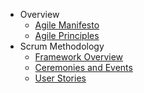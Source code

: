 - Overview
  - [Agile Manifesto](agile_manifesto.md)
  - [Agile Principles](agile_principles.md)
- Scrum Methodology
  - [Framework Overview](scrum_overview.md)
  - [Ceremonies and Events](scrum_ceremonies.md)
  - [User Stories](user_stories.md)

